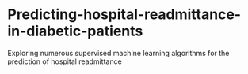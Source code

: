 # Predicting-hospital-readmittance-in-diabetic-patients
Exploring numerous supervised machine learning algorithms for the prediction of hospital readmittance
